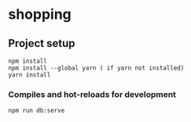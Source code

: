 # shopping

## Project setup
```
npm install
npm install --global yarn ( if yarn not installed) 
yarn install
```

### Compiles and hot-reloads for development
```
npm run db:serve
```
